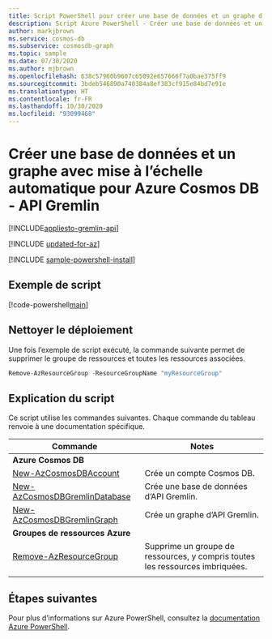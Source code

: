 ```yaml
---
title: Script PowerShell pour créer une base de données et un graphe d’API Gremlin avec mise à l’échelle automatique pour Azure Cosmos DB
description: Script Azure PowerShell - Créer une base de données et un graphe d’API Gremlin avec mise à l’échelle automatique pour Azure Cosmos DB
author: markjbrown
ms.service: cosmos-db
ms.subservice: cosmosdb-graph
ms.topic: sample
ms.date: 07/30/2020
ms.author: mjbrown
ms.openlocfilehash: 638c57960b9607c65092e657666f7a0bae375ff9
ms.sourcegitcommit: 3bdeb546890a740384a8ef383cf915e84bd7e91e
ms.translationtype: HT
ms.contentlocale: fr-FR
ms.lasthandoff: 10/30/2020
ms.locfileid: "93099468"
---
```

# <a name="create-a-database-and-graph-with-autoscale-for-azure-cosmos-db---gremlin-api"></a>Créer une base de données et un graphe avec mise à l’échelle automatique pour Azure Cosmos DB - API Gremlin
[!INCLUDE[appliesto-gremlin-api](../../../includes/appliesto-gremlin-api.md)]

[!INCLUDE [updated-for-az](../../../../../includes/updated-for-az.md)]

[!INCLUDE [sample-powershell-install](../../../../../includes/sample-powershell-install-no-ssh.md)]

## <a name="sample-script"></a>Exemple de script

[!code-powershell[main](../../../../../powershell_scripts/cosmosdb/gremlin/ps-gremlin-autoscale.ps1 "Create a database and graph with autoscale for Gremlin API")]

## <a name="clean-up-deployment"></a>Nettoyer le déploiement

Une fois l’exemple de script exécuté, la commande suivante permet de supprimer le groupe de ressources et toutes les ressources associées.

```powershell
Remove-AzResourceGroup -ResourceGroupName "myResourceGroup"
```

## <a name="script-explanation"></a>Explication du script

Ce script utilise les commandes suivantes. Chaque commande du tableau renvoie à une documentation spécifique.

| Commande | Notes |
|---|---|
|**Azure Cosmos DB**| |
| [New-AzCosmosDBAccount](/powershell/module/az.cosmosdb/new-azcosmosdbaccount) | Crée un compte Cosmos DB. |
| [New-AzCosmosDBGremlinDatabase](/powershell/module/az.cosmosdb/new-azcosmosdbgremlindatabase) | Crée une base de données d’API Gremlin. |
| [New-AzCosmosDBGremlinGraph](/powershell/module/az.cosmosdb/new-azcosmosdbgremlingraph) | Crée un graphe d’API Gremlin. |
|**Groupes de ressources Azure**| |
| [Remove-AzResourceGroup](/powershell/module/az.resources/remove-azresourcegroup) | Supprime un groupe de ressources, y compris toutes les ressources imbriquées. |
|||

## <a name="next-steps"></a>Étapes suivantes

Pour plus d’informations sur Azure PowerShell, consultez la [documentation Azure PowerShell](/powershell/).

